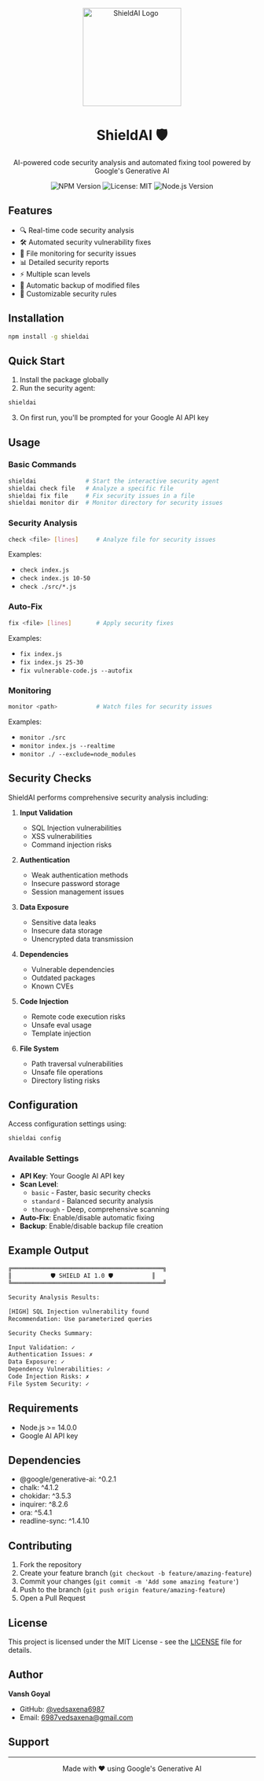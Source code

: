 <p align="center">
  <img src="assets/logo.svg" alt="ShieldAI Logo" width="200" height="200"/>
  <h1 align = "center">ShieldAI 🛡️</h1>

</p>

<p align="center">
  AI-powered code security analysis and automated fixing tool powered by Google's Generative AI
</p>

<p align="center">
  <img src="https://img.shields.io/npm/v/shieldai.svg" alt="NPM Version" />
  <img src="https://img.shields.io/badge/License-MIT-yellow.svg" alt="License: MIT" />
  <img src="https://img.shields.io/node/v/shieldai.svg" alt="Node.js Version" />
</p>

## Features

- 🔍 Real-time code security analysis
- 🛠️ Automated security vulnerability fixes
- 👀 File monitoring for security issues
- 📊 Detailed security reports
- ⚡ Multiple scan levels
- 🔄 Automatic backup of modified files
- 🎯 Customizable security rules

## Installation

```bash
npm install -g shieldai
```

## Quick Start

1. Install the package globally
2. Run the security agent:
```bash
shieldai
```
3. On first run, you'll be prompted for your Google AI API key

## Usage

### Basic Commands

```bash
shieldai              # Start the interactive security agent
shieldai check file   # Analyze a specific file
shieldai fix file     # Fix security issues in a file
shieldai monitor dir  # Monitor directory for security issues
```

### Security Analysis
```bash
check <file> [lines]     # Analyze file for security issues
```
Examples:
- `check index.js`
- `check index.js 10-50`
- `check ./src/*.js`

### Auto-Fix
```bash
fix <file> [lines]       # Apply security fixes
```
Examples:
- `fix index.js`
- `fix index.js 25-30`
- `fix vulnerable-code.js --autofix`

### Monitoring
```bash
monitor <path>           # Watch files for security issues
```
Examples:
- `monitor ./src`
- `monitor index.js --realtime`
- `monitor ./ --exclude=node_modules`

## Security Checks

ShieldAI performs comprehensive security analysis including:

1. **Input Validation**
   - SQL Injection vulnerabilities
   - XSS vulnerabilities
   - Command injection risks

2. **Authentication**
   - Weak authentication methods
   - Insecure password storage
   - Session management issues

3. **Data Exposure**
   - Sensitive data leaks
   - Insecure data storage
   - Unencrypted data transmission

4. **Dependencies**
   - Vulnerable dependencies
   - Outdated packages
   - Known CVEs

5. **Code Injection**
   - Remote code execution risks
   - Unsafe eval usage
   - Template injection

6. **File System**
   - Path traversal vulnerabilities
   - Unsafe file operations
   - Directory listing risks

## Configuration

Access configuration settings using:

```bash
shieldai config
```

### Available Settings

- **API Key**: Your Google AI API key
- **Scan Level**: 
  - `basic` - Faster, basic security checks
  - `standard` - Balanced security analysis
  - `thorough` - Deep, comprehensive scanning
- **Auto-Fix**: Enable/disable automatic fixing
- **Backup**: Enable/disable backup file creation

## Example Output

```bash
╔═══════════════════════════════════════════╗
║           🛡️ SHIELD AI 1.0 🛡️           ║
╚═══════════════════════════════════════════╝

Security Analysis Results:

[HIGH] SQL Injection vulnerability found
Recommendation: Use parameterized queries

Security Checks Summary:

Input Validation: ✓
Authentication Issues: ✗
Data Exposure: ✓
Dependency Vulnerabilities: ✓
Code Injection Risks: ✗
File System Security: ✓
```

## Requirements

- Node.js >= 14.0.0
- Google AI API key

## Dependencies

- @google/generative-ai: ^0.2.1
- chalk: ^4.1.2
- chokidar: ^3.5.3
- inquirer: ^8.2.6
- ora: ^5.4.1
- readline-sync: ^1.4.10

## Contributing

1. Fork the repository
2. Create your feature branch (`git checkout -b feature/amazing-feature`)
3. Commit your changes (`git commit -m 'Add some amazing feature'`)
4. Push to the branch (`git push origin feature/amazing-feature`)
5. Open a Pull Request

## License

This project is licensed under the MIT License - see the [LICENSE](LICENSE) file for details.

## Author

**Vansh Goyal**
- GitHub: [@vedsaxena6987](https://github.com/vedsaxena6987)
- Email: 6987vedsaxena@gmail.com

## Support

---

<p align="center">Made with ❤️ using Google's Generative AI</p>
